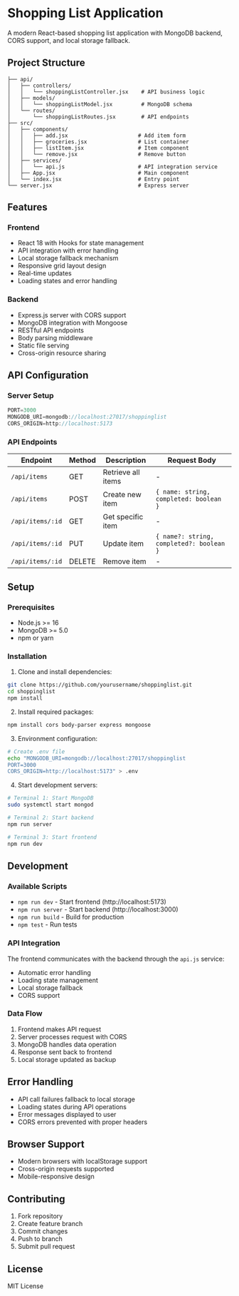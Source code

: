 # Shopping List Application

A modern React-based shopping list application with MongoDB backend, CORS support, and local storage fallback.

## Project Structure

```
├── api/
│   ├── controllers/
│   │   └── shoppingListController.jsx    # API business logic
│   ├── models/
│   │   └── shoppingListModel.jsx         # MongoDB schema
│   └── routes/
│       └── shoppingListRoutes.jsx        # API endpoints
├── src/
│   ├── components/
│   │   ├── add.jsx                      # Add item form
│   │   ├── groceries.jsx                # List container
│   │   ├── listItem.jsx                 # Item component
│   │   └── remove.jsx                   # Remove button
│   ├── services/
│   │   └── api.js                       # API integration service
│   ├── App.jsx                          # Main component
│   └── index.jsx                        # Entry point
└── server.jsx                           # Express server
```

## Features

### Frontend
- React 18 with Hooks for state management
- API integration with error handling
- Local storage fallback mechanism
- Responsive grid layout design
- Real-time updates
- Loading states and error handling

### Backend
- Express.js server with CORS support
- MongoDB integration with Mongoose
- RESTful API endpoints
- Body parsing middleware
- Static file serving
- Cross-origin resource sharing

## API Configuration

### Server Setup
```javascript
PORT=3000
MONGODB_URI=mongodb://localhost:27017/shoppinglist
CORS_ORIGIN=http://localhost:5173
```

### API Endpoints

| Endpoint | Method | Description | Request Body |
|----------|--------|-------------|--------------|
| `/api/items` | GET | Retrieve all items | - |
| `/api/items` | POST | Create new item | `{ name: string, completed: boolean }` |
| `/api/items/:id` | GET | Get specific item | - |
| `/api/items/:id` | PUT | Update item | `{ name?: string, completed?: boolean }` |
| `/api/items/:id` | DELETE | Remove item | - |

## Setup

### Prerequisites
- Node.js >= 16
- MongoDB >= 5.0
- npm or yarn

### Installation

1. Clone and install dependencies:
```bash
git clone https://github.com/yourusername/shoppinglist.git
cd shoppinglist
npm install
```

2. Install required packages:
```bash
npm install cors body-parser express mongoose
```

3. Environment configuration:
```bash
# Create .env file
echo "MONGODB_URI=mongodb://localhost:27017/shoppinglist
PORT=3000
CORS_ORIGIN=http://localhost:5173" > .env
```

4. Start development servers:
```bash
# Terminal 1: Start MongoDB
sudo systemctl start mongod

# Terminal 2: Start backend
npm run server

# Terminal 3: Start frontend
npm run dev
```

## Development

### Available Scripts
- `npm run dev` - Start frontend (http://localhost:5173)
- `npm run server` - Start backend (http://localhost:3000)
- `npm run build` - Build for production
- `npm test` - Run tests

### API Integration
The frontend communicates with the backend through the `api.js` service:
- Automatic error handling
- Loading state management
- Local storage fallback
- CORS support

### Data Flow
1. Frontend makes API request
2. Server processes request with CORS
3. MongoDB handles data operation
4. Response sent back to frontend
5. Local storage updated as backup

## Error Handling
- API call failures fallback to local storage
- Loading states during API operations
- Error messages displayed to user
- CORS errors prevented with proper headers

## Browser Support
- Modern browsers with localStorage support
- Cross-origin requests supported
- Mobile-responsive design

## Contributing
1. Fork repository
2. Create feature branch
3. Commit changes
4. Push to branch
5. Submit pull request

## License
MIT License

